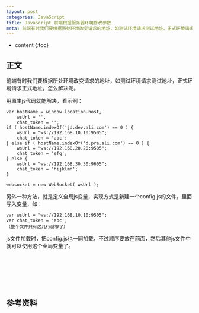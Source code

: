 ```yaml
---
layout: post
categories: JavaScript
title: JavaScript 前端根据服务器环境修改参数
meta: 前端有时我们要根据所处环境改变请求的地址，如测试环境请求测试地址，正式环境请求正式地址，怎么解决呢。
---
```


* content
{:toc}

## 正文

前端有时我们要根据所处环境改变请求的地址，如测试环境请求测试地址，正式环境请求正式地址，怎么解决呢。

用原生js代码就能解决，看示例：

```
var hostName = window.location.host,
    wsUrl = '',
    chat_token = '';
if ( hostName.indexOf('jd.dev.ali.com') == 0 ) {
    wsUrl = "ws://192.168.10.10:9505";
    chat_token = 'abc';
} else if ( hostName.indexOf('d.pre.ali.com') == 0 ) {
    wsUrl = "ws://192.168.20.20:9505";
    chat_token = 'efg';
} else {
    wsUrl = "ws://192.168.30.30:9605";
    chat_token = 'hijklmn';
}

websocket = new WebSocket( wsUrl );
```

另外一种方法，就是定义全局js变量，实现方式是新建一个config.js的文件，里面写入变量，如：

```
var wsUrl = "ws://192.168.10.10:9505";
var chat_token = 'abc';
（整个文件只有这几行就够了）
```

js文件加载时，把config.js也一同加载，不过顺序要放在前面，然后其他js文件中就可以使用这个全局变量了。

<br/><br/><br/><br/><br/>
## 参考资料

